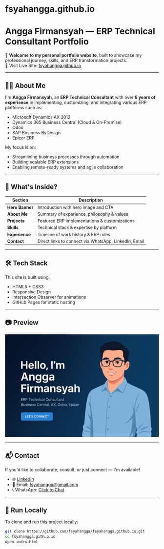 # fsyahangga.github.io

# Angga Firmansyah — ERP Technical Consultant Portfolio

🚀 **Welcome to my personal portfolio website**, built to showcase my professional journey, skills, and ERP transformation projects.  
🔗 Visit Live Site: [fsyahangga.github.io](https://fsyahangga.github.io/)

---

## 👨‍💼 About Me

I'm **Angga Firmansyah**, an **ERP Technical Consultant** with over **8 years of experience** in implementing, customizing, and integrating various ERP platforms such as:

- Microsoft Dynamics AX 2012
- Dynamics 365 Business Central (Cloud & On-Premise)
- Odoo
- SAP Business ByDesign
- Epicor ERP

My focus is on:
- Streamlining business processes through automation
- Building scalable ERP extensions
- Enabling remote-ready systems and agile collaboration

---

## 🧩 What's Inside?

| Section         | Description |
|----------------|-------------|
| **Hero Banner** | Introduction with hero image and CTA |
| **About Me**    | Summary of experience, philosophy & values |
| **Projects**    | Featured ERP implementations & customizations |
| **Skills**      | Technical stack & expertise by platform |
| **Experience**  | Timeline of work history & ERP roles |
| **Contact**     | Direct links to connect via WhatsApp, LinkedIn, Email |

---

## 🛠️ Tech Stack

This site is built using:

- HTML5 + CSS3
- Responsive Design
- Intersection Observer for animations
- GitHub Pages for static hosting

---

## 📷 Preview

![Portfolio Preview](https://raw.githubusercontent.com/fsyahangga/fsyahangga.github.io/main/background.png)

---

## 📬 Contact

If you'd like to collaborate, consult, or just connect — I'm available!

- 🌐 [LinkedIn](https://www.linkedin.com/in/fsyahangga)
- 📧 Email: fsyahangga@gmail.com
- 📞 WhatsApp: [Click to Chat](https://wa.me/628123456789)

---

## 📌 Run Locally

To clone and run this project locally:

```bash
git clone https://github.com/fsyahangga/fsyahangga.github.io.git
cd fsyahangga.github.io
open index.html
